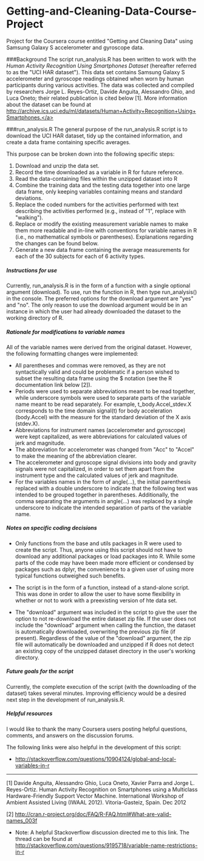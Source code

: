 # Getting-and-Cleaning-Data-Course-Project

Project for the Coursera course entitled "Getting and Cleaning Data" using Samsung Galaxy S accelerometer and gyroscope data.

###Background
The script run_analysis.R has been written to work with the *Human Activity Recognition Using Smartphones Dataset* (hereafter referred to as the "UCI HAR dataset").  This data set contains Samsung Galaxy S accelerometer and gyroscope readings obtained when worn by human participants during various activities.  The data was collected and compiled by researchers Jorge L. Reyes-Ortiz, Davide Anguita, Alessandro Ghio, and Luca Oneto; their related publication is cited below [1]. More information about the dataset can be found at <a>http://archive.ics.uci.edu/ml/datasets/Human+Activity+Recognition+Using+Smartphones.</a>

###run_analysis.R
The general purpose of the run_analysis.R script is to download the UCI HAR dataset, tidy up the contained information, and create a data frame containing specific averages.

This purpose can be broken down into the following specific steps:

1. Download and unzip the data set.
2. Record the time downloaded as a variable in R for future reference.
2. Read the data-containing files within the unzipped dataset into R
3. Combine the training data and the testing data together into one large data frame, only keeping variables containing means and standard deviations.  
4. Replace the coded numbers for the activities performed with text describing the activities performed (e.g., instead of "1", replace with "walking").
5. Replace or modify the existing measurement variable names to make them more readable and in-line with conventions for variable names in R (i.e., no mathematical symbols or parentheses).  Explanations regarding the changes can be found below.
6. Generate a new data frame containing the average measurements for each of the 30 subjects for each of 6 activity types.


##### Instructions for use

Currently, run_analysis.R is in the form of a function with a single optional argument (download).  To use, run the function in R, then type run_analysis() in the console.  The preferred options for the download argument are "yes" and "no".  The only reason to use the download argument would be in an instance in which the user had already downloaded the dataset to the working directory of R.


##### Rationale for modifications to variable names

All of the variable names were derived from the original dataset.  However, the following formatting changes were implemented:

- All parentheses and commas were removed, as they are not syntactically valid and could be problematic if a person wished to subset the resulting data frame using the $ notation (see the R documentation link below [2]).
- Periods were used to separate abbreviations meant to be read together, while underscore symbols were used to separate parts of the variable name meant to be read separately.  For example, t_body.Accel_stdev.X corresponds to the time domain signal(t) for body acceleration (body.Accel) with the measure for the standard deviation of the X axis (stdev.X).
- Abbreviations for instrument names (accelerometer and gyroscope) were kept capitalized, as were abbreviations for calculated values of jerk and magnitude.  
- The abbreviation for accelerometer was changed from "Acc" to "Accel" to make the meaning of the abbreviation clearer.
- The accelerometer and gyroscope signal divisions into body and gravity signals were not capitalized, in order to set them apart from the instrument type and the calculated values of jerk and magnitude.  
- For the variables names in the form of angle(...), the initial parenthesis  replaced with a double underscore to indicate that the following text was intended to be grouped together in parentheses.  Additionally, the comma separating the arguments in angle(...) was replaced by a single underscore to 
indicate the intended separation of parts of the variable name.



##### Notes on specific coding decisions

- Only functions from the base and utils packages in R were used to create the script.  Thus, anyone using this script should not have to download any additional packages or load packages into R.  While some parts of the code may have been made more efficient or condensed by packages such as dplyr, the convenience to a given user of using more typical functions outweighed such benefits.

- The script is in the form of a function, instead of a stand-alone script.  This was done in order to allow the user to have some flexibility in whether or not to work with a preexisting version of hte data set.

- The "download" argument was included in the script to give the user the option to not re-download the entire dataset zip file. If the user does not include the "download" argument when calling the function, the dataset is automatically downloaded, overwriting the previous zip file (if present). Regardless of the value of the "download" argument, the zip file will automatically be downloaded and unzipped if R does not detect an existing copy of the unzipped dataset directory in the user's working directory.  


##### Future goals for the script

Currently, the complete execution of the script (with the downloading of the dataset) takes several minutes.  Improving efficiency would be a desired next step in the development of run_analysis.R.


##### Helpful resources 

I would like to thank the many Coursera users posting helpful questions, comments, and answers on the discussion forums. 

The following links were also helpful in the development of this script:

- <a> http://stackoverflow.com/questions/10904124/global-and-local-variables-in-r </a> 


---------------
[1] Davide Anguita, Alessandro Ghio, Luca Oneto, Xavier Parra and Jorge L. Reyes-Ortiz. Human Activity Recognition on Smartphones using a Multiclass Hardware-Friendly Support Vector Machine. International Workshop of Ambient Assisted Living (IWAAL 2012). Vitoria-Gasteiz, Spain. Dec 2012

[2] <a> http://cran.r-project.org/doc/FAQ/R-FAQ.html#What-are-valid-names_003f </a>

- Note: A helpful Stackoverflow discussion directed me to this link.  The thread can be found at <a>http://stackoverflow.com/questions/9195718/variable-name-restrictions-in-r</a>